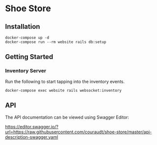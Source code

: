 # Shoe Store

## Installation

```
docker-compose up -d
docker-compose run --rm website rails db:setup
```

## Getting Started

### Inventory Server

Run the following to start tapping into the inventory events.

```
docker-compose exec website rails websocket:inventory
```

## API

The API documentation can be viewed using Swagger Editor:

https://editor.swagger.io/?url=https://raw.githubusercontent.com/couraudt/shoe-store/master/api-description-swagger.yaml
